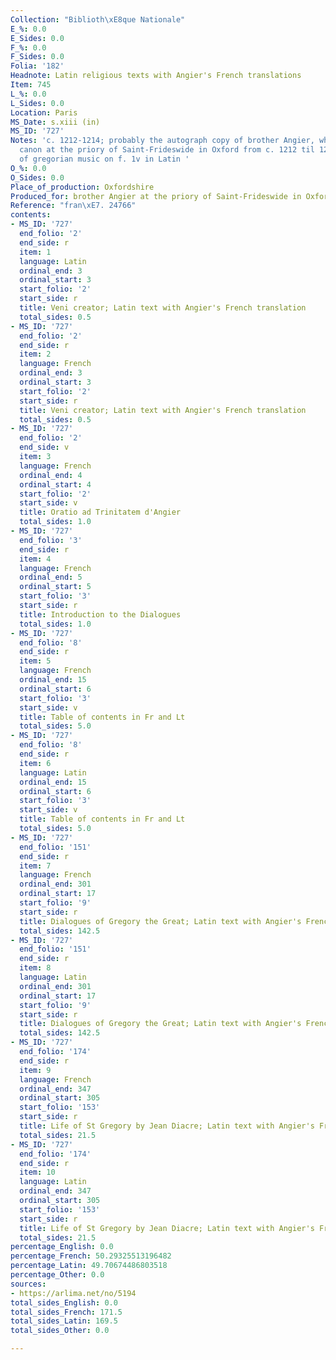 ```yaml
---
Collection: "Biblioth\xE8que Nationale"
E_%: 0.0
E_Sides: 0.0
F_%: 0.0
F_Sides: 0.0
Folia: '182'
Headnote: Latin religious texts with Angier's French translations
Item: 745
L_%: 0.0
L_Sides: 0.0
Location: Paris
MS_Date: s.xiii (in)
MS_ID: '727'
Notes: 'c. 1212-1214; probably the autograph copy of brother Angier, who was an Austinian
  canon at the priory of Saint-Frideswide in Oxford from c. 1212 til 1214 ; Fragment
  of gregorian music on f. 1v in Latin '
O_%: 0.0
O_Sides: 0.0
Place_of_production: Oxfordshire
Produced_for: brother Angier at the priory of Saint-Frideswide in Oxford
Reference: "fran\xE7. 24766"
contents:
- MS_ID: '727'
  end_folio: '2'
  end_side: r
  item: 1
  language: Latin
  ordinal_end: 3
  ordinal_start: 3
  start_folio: '2'
  start_side: r
  title: Veni creator; Latin text with Angier's French translation
  total_sides: 0.5
- MS_ID: '727'
  end_folio: '2'
  end_side: r
  item: 2
  language: French
  ordinal_end: 3
  ordinal_start: 3
  start_folio: '2'
  start_side: r
  title: Veni creator; Latin text with Angier's French translation
  total_sides: 0.5
- MS_ID: '727'
  end_folio: '2'
  end_side: v
  item: 3
  language: French
  ordinal_end: 4
  ordinal_start: 4
  start_folio: '2'
  start_side: v
  title: Oratio ad Trinitatem d'Angier
  total_sides: 1.0
- MS_ID: '727'
  end_folio: '3'
  end_side: r
  item: 4
  language: French
  ordinal_end: 5
  ordinal_start: 5
  start_folio: '3'
  start_side: r
  title: Introduction to the Dialogues
  total_sides: 1.0
- MS_ID: '727'
  end_folio: '8'
  end_side: r
  item: 5
  language: French
  ordinal_end: 15
  ordinal_start: 6
  start_folio: '3'
  start_side: v
  title: Table of contents in Fr and Lt
  total_sides: 5.0
- MS_ID: '727'
  end_folio: '8'
  end_side: r
  item: 6
  language: Latin
  ordinal_end: 15
  ordinal_start: 6
  start_folio: '3'
  start_side: v
  title: Table of contents in Fr and Lt
  total_sides: 5.0
- MS_ID: '727'
  end_folio: '151'
  end_side: r
  item: 7
  language: French
  ordinal_end: 301
  ordinal_start: 17
  start_folio: '9'
  start_side: r
  title: Dialogues of Gregory the Great; Latin text with Angier's French translation
  total_sides: 142.5
- MS_ID: '727'
  end_folio: '151'
  end_side: r
  item: 8
  language: Latin
  ordinal_end: 301
  ordinal_start: 17
  start_folio: '9'
  start_side: r
  title: Dialogues of Gregory the Great; Latin text with Angier's French translation
  total_sides: 142.5
- MS_ID: '727'
  end_folio: '174'
  end_side: r
  item: 9
  language: French
  ordinal_end: 347
  ordinal_start: 305
  start_folio: '153'
  start_side: r
  title: Life of St Gregory by Jean Diacre; Latin text with Angier's French translation
  total_sides: 21.5
- MS_ID: '727'
  end_folio: '174'
  end_side: r
  item: 10
  language: Latin
  ordinal_end: 347
  ordinal_start: 305
  start_folio: '153'
  start_side: r
  title: Life of St Gregory by Jean Diacre; Latin text with Angier's French translation
  total_sides: 21.5
percentage_English: 0.0
percentage_French: 50.29325513196482
percentage_Latin: 49.70674486803518
percentage_Other: 0.0
sources:
- https://arlima.net/no/5194
total_sides_English: 0.0
total_sides_French: 171.5
total_sides_Latin: 169.5
total_sides_Other: 0.0

---
```

